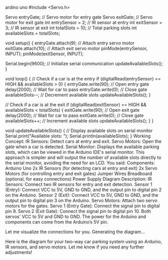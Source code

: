 ardino uno
#include <Servo.h>

Servo entryGate;  // Servo motor for entry gate
Servo exitGate;   // Servo motor for exit gate
int entrySensor = 2;  // IR sensor at entry
int exitSensor = 3;   // IR sensor at exit
int totalSlots = 10;  // Total parking slots
int availableSlots = totalSlots;

void setup() {
  entryGate.attach(9);  // Attach entry servo motor
  exitGate.attach(10);  // Attach exit servo motor
  pinMode(entrySensor, INPUT);
  pinMode(exitSensor, INPUT);

  Serial.begin(9600);  // Initialize serial communication
  updateAvailableSlots();
}

void loop() {
  // Check if a car is at the entry
  if (digitalRead(entrySensor) == HIGH && availableSlots > 0) {
    entryGate.write(90);  // Open entry gate
    delay(2000);          // Wait for car to pass
    entryGate.write(0);   // Close gate
    availableSlots--;     // Decrement available slots
    updateAvailableSlots();
  }

  // Check if a car is at the exit
  if (digitalRead(exitSensor) == HIGH && availableSlots < totalSlots) {
    exitGate.write(90);   // Open exit gate
    delay(2000);          // Wait for car to pass
    exitGate.write(0);    // Close gate
    availableSlots++;     // Increment available slots
    updateAvailableSlots();
  }
}

void updateAvailableSlots() {
  // Display available slots on serial monitor
  Serial.print("Available slots: ");
  Serial.println(availableSlots);
}
Working Concept:
IR Sensors: Detect cars at entry and exit.
Servo Motors: Open the gate when a car is detected.
Serial Monitor: Displays the available parking slots, which can be viewed in the Arduino IDE's serial monitor.
This approach is simpler and will output the number of available slots directly to the serial monitor, avoiding the need for an LCD.
You said:
Components:
Arduino Uno
2x IR Sensors (for detecting cars at entry and exit)
2x Servo Motors (for controlling entry and exit gates)
Jumper Wires
Breadboard (optional, for easy connections)
Power Supply
Diagram Description:
IR Sensors: Connect two IR sensors for entry and exit detection.
Sensor 1 (Entry): Connect VCC to 5V, GND to GND, and the output pin to digital pin 2 on the Arduino.
Sensor 2 (Exit): Connect VCC to 5V, GND to GND, and the output pin to digital pin 3 on the Arduino.
Servo Motors: Attach two servo motors for the gates.
Servo 1 (Entry Gate): Connect the signal pin to digital pin 9.
Servo 2 (Exit Gate): Connect the signal pin to digital pin 10.
Both servos' VCC to 5V and GND to GND.
The power for the Arduino and components can come from the Arduino’s 5V pin.

Let me visualize the connections for you. Generating the diagram...



Here is the diagram for your two-way car parking system using an Arduino, IR sensors, and servo motors. Let me know if you need any further adjustments!
